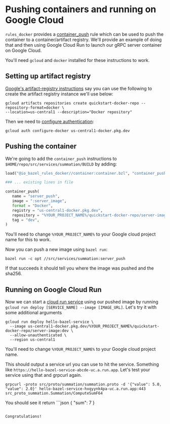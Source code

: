 # Pushing containers and running on Google Cloud

`rules_docker` provides a [container_push](https://github.com/bazelbuild/rules_docker#container_push) rule which can be used to push the container to a container/artifact registry. We'll provide an example of doing that and then using
Google Cloud Run to launch our gRPC server container on Google Cloud.

You'll need `gcloud` and `docker` installed for these instructions to work.

## Setting up artifact registry

[Google's artifact-registry instructions](https://cloud.google.com/artifact-registry/docs/docker/store-docker-container-images#create) say you can use the following to create the artifact registry instance we'll use below:
```shell
gcloud artifacts repositories create quickstart-docker-repo --repository-format=docker \
--location=us-central1 --description="Docker repository"
```

Then we need to [configure authentication](https://cloud.google.com/artifact-registry/docs/docker/store-docker-container-images#auth):
```shell
gcloud auth configure-docker us-central1-docker.pkg.dev
```


## Pushing the container
We're going to add the `container_push` instructions to `$HOME/repo/src/services/summation/BUILD` by adding:
```python
load("@io_bazel_rules_docker//container:container.bzl", "container_push")

### ... existing lines in file

container_push(
   name = "server_push",
   image = ":server_image",
   format = "Docker",
   registry = "us-central1-docker.pkg.dev",
   repository = "%YOUR_PROJECT_NAME%/quickstart-docker-repo/server-image",
   tag = "dev",
)
```

You'll need to change `%YOUR_PROJECT_NAME%` to your Google cloud project name for this to work.

Now you can push a new image using `bazel run`:
```shell
bazel run -c opt //src/services/summation:server_push
```

If that succeeds it should tell you where the image was pushed and the sha256.

## Running on Google Cloud Run
Now we can start a [cloud run service](https://cloud.google.com/run/docs/deploying#service) using our pushed image by
running `gcloud run deploy [SERVICE_NAME] --image [IMAGE_URL]`. Let's try it with some additional arguments
```shell
gcloud run deploy hello-bazel-service \
  --image us-central1-docker.pkg.dev/%YOUR_PROJECT_NAME%/quickstart-docker-repo/server-image:dev \
  --allow-unauthenticated \
  --region us-central1
```

You'll need to change `%YOUR_PROJECT_NAME%` to your Google cloud project name.

This should output a service url you can use to hit the service. Something like `https://hello-bazel-service-abcde-uc.a.run.app`. Let's test your service using that and grpcurl again.
```shell
grpcurl -proto src/proto/summation/summation.proto -d '{"value": 5.0, "value": 2.0}' hello-bazel-service-hxqyynk4pa-uc.a.run.app:443  src_proto_summation.Summation/ComputeSumF64
```

You should see it return ```json
{
  "sum": 7
}
```

Congratulations!